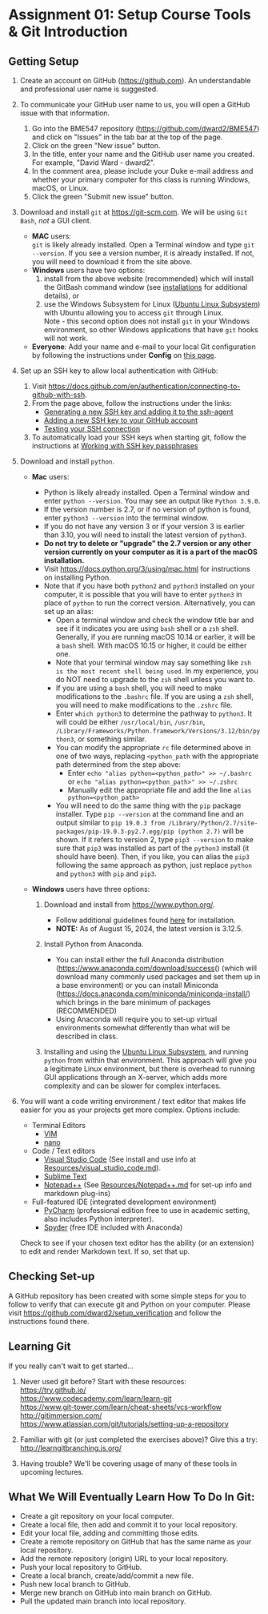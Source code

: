# Assignment 01: Setup Course Tools & Git Introduction

## Getting Setup
1. Create an account on GitHub (https://github.com).  An understandable and
professional user name is suggested.  
   

2. To communicate your GitHub user name to us, you will open a GitHub issue 
with that information.
   1. Go into the BME547 repository (<https://github.com/dward2/BME547>) and 
  click on "Issues" in the tab bar at the top of the page.
   2. Click on the green "New issue" button.
   3. In the title, enter your name and the GitHub user name you created. For 
  example, "David Ward - dward2".
   4. In the comment area, please include your Duke e-mail address and whether
  your primary computer for this class is running Windows, macOS, or Linux.
   5. Click the green "Submit new issue" button.
 
 
3. Download and install `git` at https://git-scm.com.  We will be using 
`Git Bash`, *not* a GUI client.
   + **MAC** users:   
     `git` is likely already installed.  Open a Terminal window
and type `git --version`.  If you see a version number, it is already
installed.  If not, you will need to download it from the site above.
   + **Windows** users have two options:
     1. install from the above website (recommended) which will install the
   GitBash command window (see <a href="../Resources/installations.md">
   installations</a> for additional details), or
     2. use the Windows Subsystem for Linux 
    ([Ubuntu Linux Subsystem](https://docs.microsoft.com/en-us/windows/wsl/about)) 
    with Ubuntu allowing you to access `git` through Linux.  
    Note - this second option does not install `git` in your Windows environment, 
    so other Windows applications that have `git` hooks will not work.
   + **Everyone**: Add your name and e-mail to your local Git configuration by following the
     instructions under **Config**  on [this page](/Resources/Git/GitCommands.md#config). 


4. Set up an SSH key to allow local authentication with GitHub:
   1. Visit <https://docs.github.com/en/authentication/connecting-to-github-with-ssh>.
   2. From the page above, follow the instructions under the links:
      * [Generating a new SSH key and adding it to the ssh-agent](https://docs.github.com/en/authentication/connecting-to-github-with-ssh/generating-a-new-ssh-key-and-adding-it-to-the-ssh-agent)
      * [Adding a new SSH key to your GitHub account](https://docs.github.com/en/authentication/connecting-to-github-with-ssh/adding-a-new-ssh-key-to-your-github-account)
      * [Testing your SSH connection](https://docs.github.com/en/authentication/connecting-to-github-with-ssh/testing-your-ssh-connection)
   3. To automatically load your SSH keys when starting git, follow the 
    instructions at [Working with SSH key passphrases](https://docs.github.com/en/authentication/connecting-to-github-with-ssh/working-with-ssh-key-passphrases)


5. Download and install `python`. 
   + **Mac** users:  
     * Python is likely already installed.  Open a Terminal window 
       and enter `python --version`.  You may see an output like 
       `Python 3.9.0`.
     * If the version number is 2.7, or if no version of python is found, 
       enter `python3 --version` into the terminal window.  
     * If you do not have any version 3 or if your version 3 is earlier than
       3.10, you will need to install the latest version of `python3`.
     * __Do not try to delete or "upgrade" the 2.7 version or any 
       other version currently on your 
   computer as it is a part of the macOS installation.__
     * Visit <https://docs.python.org/3/using/mac.html> for instructions on 
       installing Python. 
     * Note that if you have both `python2` and `python3` installed on your 
     computer, it is possible that you will have to enter `python3` in place
     of `python` to run the correct version.  Alternatively, you can set up an
     alias:
       + Open a terminal window and check the window title bar and see if it
         indicates you are using `bash` shell or a `zsh` shell.  Generally,
         if you are running macOS 10.14 or earlier, it will be a `bash` shell.
         With macOS 10.15 or higher, it could be either one.
       + Note that your terminal window may say something like `zsh is the
         most recent shell being used`.  In my experience, you do NOT need to
         upgrade to the `zsh` shell unless you want to.
       + If you are using a `bash` shell, you will need to make modifications
         to the `.bashrc` file.  If you are using a `zsh` shell, you will need
         to make modifications to the `.zshrc` file.
       + Enter `which python3` to determine the pathway to `python3`.  It
         will could be either `/usr/local/bin`, `/usr/bin`, 
         `/Library/Frameworks/Python.framework/Versions/3.12/bin/python3`, 
         or something similar.
       + You can modify the appropriate `rc` file determined above in one of 
         two ways, replacing `<python_path` with the appropriate path 
         determined from the step above:
         - Enter  `echo "alias python=<python_path>" >> ~/.bashrc` or
           `echo "alias python=<python_path>" >> ~/.zshrc`
         - Manually edit the appropriate file and add the line 
           `alias python=<python_path>`  
       + You will need to do the same thing with the `pip` package installer.
       Type `pip --version` at the command line and an output similar to
       `pip 19.0.3 from /Library/Python/2.7/site-packages/pip-19.0.3-py2.7.egg/pip (python 2.7)`
       will be shown.  If it refers to version 2, type `pip3 --version` to
       make sure that `pip3` was installed as part of the  `python3` install
       (it should have been).  Then, if you like, you can alias the `pip3`
       following the same approach as python, just replace `python` and 
         `python3` with `pip` and `pip3`.
    
   + **Windows** users have three options:  
     1. Download and install from <https://www.python.org/>.
        * Follow additional guidelines found [here](../Resources/installations.md) for installation.
        * **NOTE:** As of August 15, 2024, the latest version is 3.12.5.  
   
     2. Install Python from Anaconda.
        * You can install either the full Anaconda distribution
          (<https://www.anaconda.com/download/success>() (which will download 
          many commonly used packages and set them up in a base environment)
          or you can install Miniconda 
        (<https://docs.anaconda.com/miniconda/miniconda-install/>) which 
          brings in the bare minimum of packages (RECOMMENDED)
        * Using Anaconda will require you to set-up
   virtual environments somewhat differently than what will be described in 
          class.
     3. Installing and using the [Ubuntu Linux Subsystem](https://docs.microsoft.com/en-us/windows/wsl/about), 
   and running `python` from within that environment.  This approach will give 
   you a legitimate Linux environment, but there is overhead to running GUI 
   applications through an X-server, which adds more complexity and can be 
   slower for complex interfaces.


6. You will want a code writing environment / text editor that makes life 
easier for you as your projects get more complex.  Options include:
   + Terminal Editors
      + [VIM](http://www.vim.org)
      + [nano](https://www.nano-editor.org/)
   + Code / Text editors
      + [Visual Studio Code](https://code.visualstudio.com/)
        (See install and use info at [Resources/visual_studio_code.md](../Resources/visual_studio_code.md)).
      + [Sublime Text](https://www.sublimetext.com/)
      + [Notepad++](https://notepad-plus-plus.org/)
        (See [Resources/Notepad++.md](../Resources/notepad++.md) for set-up
        info and markdown plug-ins)
   + Full-featured IDE (integrated development environment)
     + [PyCharm](https://github.com/dward2/BME547/tree/main/Resources/PyCharm) 
    (professional edition free to use in academic setting, also includes
    Python interpreter).
     + [Spyder](https://www.spyder-ide.org/) (free IDE included with Anaconda)
    
    Check to see if your chosen text editor has the ability (or an extension) to
    edit and render Markdown text.  If so, set that up. 

## Checking Set-up
A GitHub repository has been created with some simple steps for you to follow
to verify that can execute git and Python on your computer.  Please visit
<https://github.com/dward2/setup_verification> and follow the instructions
found there.

## Learning Git
If you really can't wait to get started...
1. Never used git before?  Start with these resources:  
  https://try.github.io/  
  https://www.codecademy.com/learn/learn-git  
  https://www.git-tower.com/learn/cheat-sheets/vcs-workflow  
  http://gitimmersion.com/  
  https://www.atlassian.com/git/tutorials/setting-up-a-repository

1. Familiar with git (or just completed the exercises above)?  Give this a try:
  http://learngitbranching.js.org/

1. Having trouble?  We'll be covering usage of many of these tools in upcoming
  lectures.  

## What We Will Eventually Learn How To Do In Git:
  + Create a git repository on your local computer.
  + Create a local file, then add and commit it to your local repository.
  + Edit your local file, adding and committing those edits.
  + Create a remote repository on GitHub that has the same name as your local repository.
  + Add the remote repository (origin) URL to your local repository.
  + Push your local repository to GitHub.
  + Create a local branch, create/add/commit a new file.
  + Push new local branch to GitHub.
  + Merge new branch on GitHub into main branch on GitHub.
  + Pull the updated main branch into local repository.
